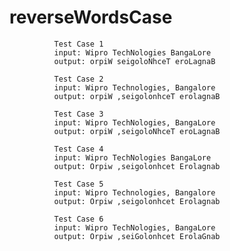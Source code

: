 # reverseWordsCase

              Test Case 1
              input: Wipro TechNologies BangaLore
              output: orpiW seigoloNhceT eroLagnaB 
              
              Test Case 2
              input: Wipro Technologies, Bangalore
              output: orpiW ,seigolonhceT erolagnaB 
              
              Test Case 3
              input: Wipro TechNologies, BangaLore
              output: orpiW ,seigoloNhceT eroLagnaB 
              
              Test Case 4
              input: Wipro TechNologies BangaLore
              output: Orpiw ,seigolonhcet Erolagnab 
              
              Test Case 5
              input: Wipro Technologies, Bangalore
              output: Orpiw ,seigolonhcet Erolagnab 
              
              Test Case 6
              input: Wipro TechNologies, BangaLore
              output: Orpiw ,seiGolonhcet ErolaGnab 
